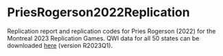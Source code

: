 # PriesRogerson2022Replication
Replication report and replication codes for Pries Rogerson (2022) for the Montreal 2023 Replication Games. QWI data for all 50 states can be downloaded [here](https://udemontreal-my.sharepoint.com/:f:/g/personal/alexandre_pavlov_umontreal_ca/EoLcv8cI3FJErEkedED0CdYBntJqwTLbsPEGslvgLiwvXA?e=ftyK9z) (version R2023Q1).
